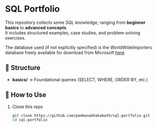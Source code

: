 # SQL Portfolio

This repository collects some SQL knowledge, ranging from **beginner basics** to **advanced concepts**.  
It includes structured examples, case studies, and problem-solving exercises.

The database used (if not explicitly specified) is the WorldWideImporters database freely available for download from Microsoft [here](https://learn.microsoft.com/en-us/sql/samples/wide-world-importers-oltp-install-configure?view=sql-server-ver17). 

## 📂 Structure
- **basics/** → Foundational queries (SELECT, WHERE, ORDER BY, etc.)

## 🚀 How to Use
1. Clone this repo  
   ```bash
   git clone https://github.com/padmanabhakamath/sql-portfolio.git
   cd sql-portfolio